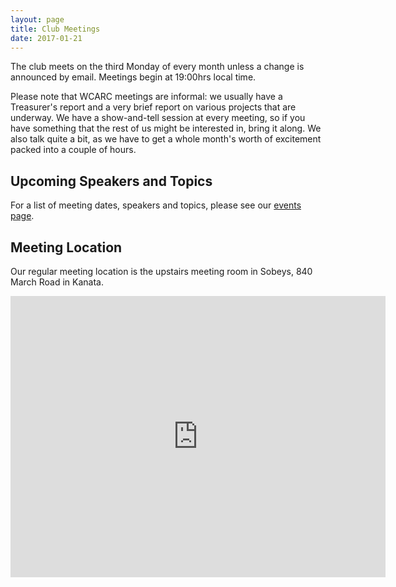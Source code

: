 ```yaml
---
layout: page
title: Club Meetings
date: 2017-01-21
---
```


The club meets on the third Monday of every month unless a change is
announced by email. Meetings begin at 19:00hrs local time.

Please note that WCARC meetings are informal: we usually have a
Treasurer's report and a very brief report on various projects that are
underway. We have a show-and-tell session at every meeting, so if you have
something that the rest of us might be interested in, bring it along. We also
talk quite a bit, as we have to get a whole month's worth of excitement packed
into a couple of hours.

## Upcoming Speakers and Topics

For a list of meeting dates, speakers and topics, please see our
[events page](events.html).

## Meeting Location

Our regular meeting location is the upstairs meeting room in Sobeys,
840 March Road in Kanata.

<iframe src="https://www.google.com/maps/embed?pb=!1m18!1m12!1m3!1d2803.614266221638!2d-75.93664948423407!3d45.35659827909979!2m3!1f0!2f0!3f0!3m2!1i1024!2i768!4f13.1!3m3!1m2!1s0x0%3A0xed52a9545599ecf2!2sSobeys!5e0!3m2!1sen!2sca!4v1485016770435" width="600" height="450" style="border:0" allowfullscreen></iframe>
